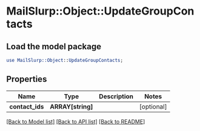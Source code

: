 # MailSlurp::Object::UpdateGroupContacts

## Load the model package
```perl
use MailSlurp::Object::UpdateGroupContacts;
```

## Properties
Name | Type | Description | Notes
------------ | ------------- | ------------- | -------------
**contact_ids** | **ARRAY[string]** |  | [optional] 

[[Back to Model list]](../README#documentation-for-models) [[Back to API list]](../README#documentation-for-api-endpoints) [[Back to README]](../README)


